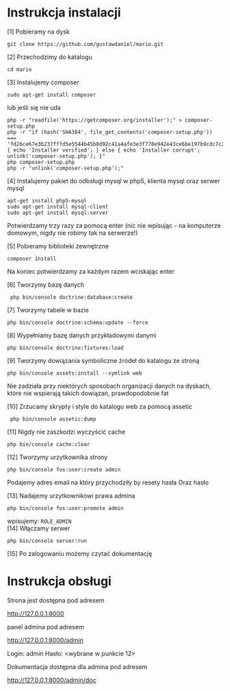 Instrukcja instalacji
========================

[1] Pobieramy na dysk

    git clone https://github.com/gustawdaniel/mario.git 

[2] Przechodzimy do katalogu

    cd mario

[3] Instalujemy composer

    sudo apt-get install composer

lub jeśli się nie uda
```
php -r "readfile('https://getcomposer.org/installer');" > composer-setup.php
php -r "if (hash('SHA384', file_get_contents('composer-setup.php')) === 'fd26ce67e3b237fffd5e5544b45b0d92c41a4afe3e3f778e942e43ce6be197b9cdc7c251dcde6e2a52297ea269370680') { echo 'Installer verified'; } else { echo 'Installer corrupt'; unlink('composer-setup.php'); }"
php composer-setup.php
php -r "unlink('composer-setup.php');"
```

[4] Instalujemy pakiet do odbsługi mysql w php5, klienta mysql oraz serwer mysql
```
apt-get install php5-mysql
sudo apt-get install mysql-client
sudo apt-get install mysql-server
```
Potwierdzamy trzy razy za pomocą enter (nic nie wpisując - na komputerze domowym, nigdy nie robimy tak na serwerze!)

[5] Pobieramy biblioteki zewnętrzne

    composer install

Na koniec potwierdzamy za każdym razem wciskając enter

[6] Tworzymy bazę danych

     php bin/console doctrine:database:create
     
[7] Tworzymy tabele w bazie

    php bin/console doctrine:schema:update --force
    
[8] Wypełniamy bazę danych przykładowymi danymi

    php bin/console doctrine:fixtures:load
    
[9] Tworzymy dowiązania symboliczne źródeł do katalogu ze stroną

    php bin/console assets:install --symlink web
    
Nie zadziała przy niektórych sposobach organizacji danych na dyskach, które nie wspierają takich dowiązań, prawdopodobnie fat

[10] Zrzucamy skrypty i style do katalogu web za pomocą assetic

     php bin/console assetic:dump

[11] Nigdy nie zaszkodzi wyczyścić cache

    php bin/console cache:clear
    
[12] Tworzymy urzytkownika strony

    php bin/console fos:user:create admin

Podajemy adres email na który przychodziły by resety hasła
Oraz hasło

[13] Nadajemy urzytkownikowi prawa admina

    php bin/console fos:user:promote admin

wpisujemy: ```ROLE_ADMIN```   
[14] Włączamy serwer

    php bin/console server:run
    
[15] Po zalogowaniu możemy czytać dokumentację

    

Instrukcja obsługi
===================

Strona jest dostępna pod adresem

http://127.0.0.1:8000

panel admina pod adresem

http://127.0.0.1:8000/admin

Login: admin
Hasło: <wybrane w punkcie 12>

Dokumentacja dostępna dla admina pod adresem


http://127.0.0.1:8000/admin/doc
